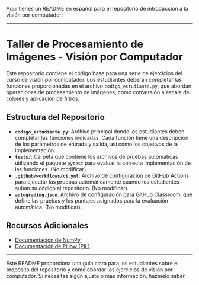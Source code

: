 Aquí tienes un README en español para el repositorio de introducción a la visión por computador:

---

# **Taller de Procesamiento de Imágenes - Visión por Computador**

Este repositorio contiene el código base para una serie de ejercicios del curso de visión por computador. Los estudiantes deberán completar las funciones proporcionadas en el archivo `codigo_estudiante.py`, que abordan operaciones de procesamiento de imágenes, como conversión a escala de colores y aplicación de filtros.

## **Estructura del Repositorio**

- **`codigo_estudiante.py`**: Archivo principal donde los estudiantes deben completar las funciones indicadas. Cada función tiene una descripción de los parámetros de entrada y salida, así como los objetivos de la implementación.
- **`tests/`**: Carpeta que contiene los archivos de pruebas automáticas utilizando el paquete `pytest` para evaluar la correcta implementación de las funciones. (No modificar).
- **`.github/workflows/ci.yml`**: Archivo de configuración de GitHub Actions para ejecutar las pruebas automáticamente cuando los estudiantes suban su código al repositorio. (No modificar).
- **`autograding.json`**: Archivo de configuración para GitHub Classroom, que define las pruebas y los puntajes asignados para la evaluación automática. (No modificar).

## **Recursos Adicionales**

- [Documentación de NumPy](https://numpy.org/doc/)
- [Documentación de Pillow (PIL)](https://pillow.readthedocs.io/en/stable/)

---

Este README proporciona una guía clara para los estudiantes sobre el propósito del repositorio y cómo abordar los ejercicios de visión por computador. Si necesitas algún ajuste o más información, házmelo saber.
